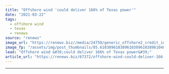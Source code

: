 ```yaml
---
title: "Offshore wind 'could deliver 166% of Texas power'"
date: "2021-03-22"
tags: 
  - offshore wind
  - texas
  - renews
source: "renews"
image_url: "https://renews.biz//media/24750/generic_offshore2_credit_insung_yoon_unsplash.jpeg?mode=crop&width=770&heightratio=0.6103896103896103896103896104&slimmage=true"
image_fp: "/assets/img/post_thumbnails/85.6103896103896103896103896104&slimmage=true"
lead: "Offshore wind &#39;could deliver 166% of Texas power&#39;"
article_url: "https://renews.biz/67372/offshore-wind-could-deliver-166-of-texas-power/"
---
```


---
